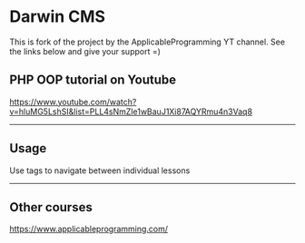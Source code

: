 # Darwin CMS
This is fork of the project by the ApplicableProgramming YT channel. See the links below and give your support =)

## PHP OOP tutorial on Youtube

https://www.youtube.com/watch?v=hluMG5LshSI&list=PLL4sNmZle1wBauJ1Xi87AQYRmu4n3Vaq8

---
## Usage
Use tags to navigate between individual lessons


---
## Other courses
https://www.applicableprogramming.com/

